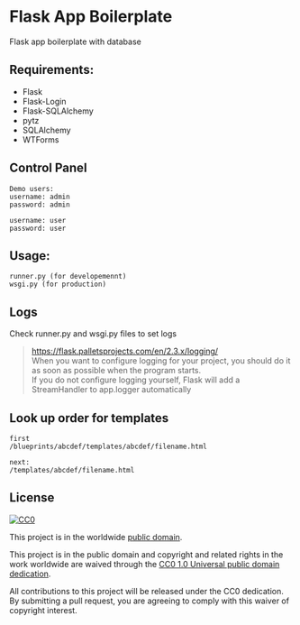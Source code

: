 # Flask App Boilerplate

Flask app boilerplate with database

## Requirements:
- Flask
- Flask-Login
- Flask-SQLAlchemy
- pytz
- SQLAlchemy
- WTForms

## Control Panel

    Demo users:
    username: admin
    password: admin

    username: user
    password: user


## Usage:

    runner.py (for developemennt)
    wsgi.py (for production)

## Logs
  Check runner.py and wsgi.py files to set logs
  
> https://flask.palletsprojects.com/en/2.3.x/logging/  
> When you want to configure logging for your project, you should do it as soon as possible when the program starts.  
> If you do not configure logging yourself, Flask will add a StreamHandler to app.logger automatically 


## Look up order for templates

    first
    /blueprints/abcdef/templates/abcdef/filename.html

    next:
    /templates/abcdef/filename.html





## License ##

[![CC0](https://licensebuttons.net/p/zero/1.0/88x31.png)](https://creativecommons.org/publicdomain/zero/1.0/)

This project is in the worldwide [public domain](LICENSE).

This project is in the public domain and copyright and related rights in the work worldwide are waived through the [CC0 1.0 Universal public domain dedication](https://creativecommons.org/publicdomain/zero/1.0/).

All contributions to this project will be released under the CC0 dedication. By submitting a pull request, you are agreeing to comply with this waiver of copyright interest.